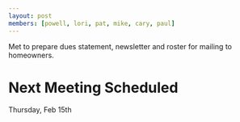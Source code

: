 ```yaml
---
layout: post
members: [powell, lori, pat, mike, cary, paul]
---
```

Met to prepare dues statement, newsletter and roster for mailing to homeowners.

# Next Meeting Scheduled
Thursday, Feb 15th
